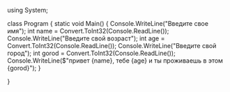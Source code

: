 using System;

class Program
{
    static void Main()
    {
        Console.WriteLine("Введите свое имя");
        int name = Convert.ToInt32(Console.ReadLine());
        Console.WriteLine("Введите свой возраст");
        int age = Convert.ToInt32(Console.ReadLine());
        Console.WriteLine("Введите свой город");
        int gorod = Convert.ToInt32(Console.ReadLine());
        Console.WriteLine($"привет {name}, тебе {age} и ты проживаешь в этом {gorod}");
    }

}
